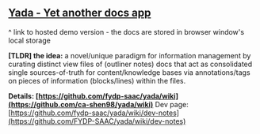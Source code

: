 ## [Yada - Yet another docs app](https://fydp-saac.github.io/yada)
^ link to hosted demo version - the docs are stored in browser window's local storage

**\[TLDR\] the idea:** a novel/unique paradigm for information management by curating distinct view files of (outliner
notes) docs that act as consolidated single sources-of-truth for content/knowledge bases via annotations/tags on pieces
of information (blocks/lines) within the files.

**Details: [https://github.com/fydp-saac/yada/wiki](https://github.com/ca-shen98/yada/wiki)**
Dev page: [https://github.com/fydp-saac/yada/wiki/dev-notes](https://github.com/FYDP-SAAC/yada/wiki/dev-notes)
